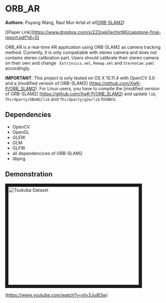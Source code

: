 # ORB_AR
**Authors:** Puyang Wang, Raul Mur-Artal *et al*([ORB-SLAM2](https://github.com/raulmur/ORB_SLAM2))

[[Paper Link](https://www.dropbox.com/s/222oxk0echirt60/capstone-final-report.pdf?dl=0]  

ORB_AR is a real-time AR application using ORB-SLAM2 as camera tracking method. Currently, it is only compatiable with stereo camera and does not contains stereo calibration part. Users should calibrate their stereo camera on their own and change ``` Extrinsics.xml```, ```Remap.xml``` and ```StereoCam.yaml``` accordingly.

**IMPORTANT**: This project is only tested on OS X 10.11.4 with OpenCV 3.0 and a [modified version of ORB-SLAM2] (https://github.com/XwK-P/ORB_SLAM2). For Linux users, you have to compile the [modified version of ORB-SLAM2] (https://github.com/XwK-P/ORB_SLAM2) and update ```lib```, ```Thirdparty/DBoW2/lib``` and ```Thirdparty/g2o/lib``` folders.

## Dependencies
* OpenCV
* OpenGL
* GLEW
* GLM
* GLFW
* all dependencices of ORB-SLAM2
* libpng

## Demonstration
<a href="http://www.youtube.com/watch?feature=player_embedded&v=xljy3JuiB3w
" target="_blank"><img src="http://img.youtube.com/vi/xljy3JuiB3w/0.jpg" 
alt="Tsukuba Dataset" width="420" height="315" border="10" /></a>

(https://www.youtube.com/watch?v=xljy3JuiB3w)
